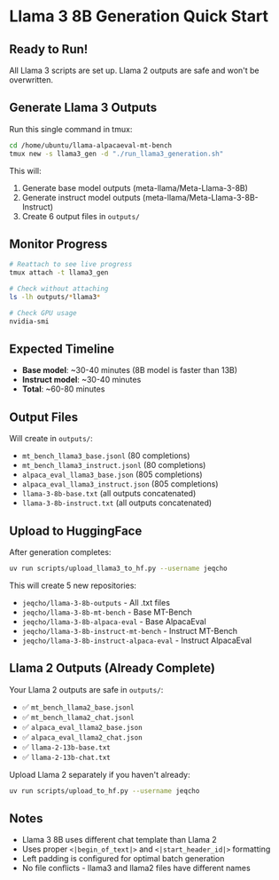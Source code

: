 # Llama 3 8B Generation Quick Start

## Ready to Run!

All Llama 3 scripts are set up. Llama 2 outputs are safe and won't be overwritten.

## Generate Llama 3 Outputs

Run this single command in tmux:

```bash
cd /home/ubuntu/llama-alpacaeval-mt-bench
tmux new -s llama3_gen -d "./run_llama3_generation.sh"
```

This will:
1. Generate base model outputs (meta-llama/Meta-Llama-3-8B)
2. Generate instruct model outputs (meta-llama/Meta-Llama-3-8B-Instruct)
3. Create 6 output files in `outputs/`

## Monitor Progress

```bash
# Reattach to see live progress
tmux attach -t llama3_gen

# Check without attaching
ls -lh outputs/*llama3*

# Check GPU usage
nvidia-smi
```

## Expected Timeline

- **Base model**: ~30-40 minutes (8B model is faster than 13B)
- **Instruct model**: ~30-40 minutes
- **Total**: ~60-80 minutes

## Output Files

Will create in `outputs/`:
- `mt_bench_llama3_base.jsonl` (80 completions)
- `mt_bench_llama3_instruct.jsonl` (80 completions)
- `alpaca_eval_llama3_base.json` (805 completions)
- `alpaca_eval_llama3_instruct.json` (805 completions)
- `llama-3-8b-base.txt` (all outputs concatenated)
- `llama-3-8b-instruct.txt` (all outputs concatenated)

## Upload to HuggingFace

After generation completes:

```bash
uv run scripts/upload_llama3_to_hf.py --username jeqcho
```

This will create 5 new repositories:
- `jeqcho/llama-3-8b-outputs` - All .txt files
- `jeqcho/llama-3-8b-mt-bench` - Base MT-Bench
- `jeqcho/llama-3-8b-alpaca-eval` - Base AlpacaEval
- `jeqcho/llama-3-8b-instruct-mt-bench` - Instruct MT-Bench
- `jeqcho/llama-3-8b-instruct-alpaca-eval` - Instruct AlpacaEval

## Llama 2 Outputs (Already Complete)

Your Llama 2 outputs are safe in `outputs/`:
- ✅ `mt_bench_llama2_base.jsonl`
- ✅ `mt_bench_llama2_chat.jsonl`
- ✅ `alpaca_eval_llama2_base.json`
- ✅ `alpaca_eval_llama2_chat.json`
- ✅ `llama-2-13b-base.txt`
- ✅ `llama-2-13b-chat.txt`

Upload Llama 2 separately if you haven't already:
```bash
uv run scripts/upload_to_hf.py --username jeqcho
```

## Notes

- Llama 3 8B uses different chat template than Llama 2
- Uses proper `<|begin_of_text|>` and `<|start_header_id|>` formatting
- Left padding is configured for optimal batch generation
- No file conflicts - llama3 and llama2 files have different names
